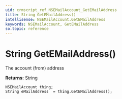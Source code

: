 ```yaml
---
uid: crmscript_ref_NSEMailAccount_GetEMailAddress
title: String GetEMailAddress()
intellisense: NSEMailAccount.GetEMailAddress
keywords: NSEMailAccount, GetEMailAddress
so.topic: reference
---
```


# String GetEMailAddress()

The account (from) address

**Returns:** String

```crmscript
NSEMailAccount thing;
String eMailAddress  = thing.GetEMailAddress();
```

